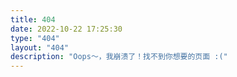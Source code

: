 ```yaml
---
title: 404
date: 2022-10-22 17:25:30
type: "404"
layout: "404"
description: "Oops～，我崩溃了！找不到你想要的页面 :("
---
```

